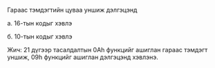 Гараас тэмдэгтийн цуваа уншиж дэлгэцэнд

а. 16-тын кодыг хэвлэ

б. 10-тын кодыг хэвлэ

Жич: 21 дүгээр тасалдалтын 0Аh функцийг ашиглан гараас тэмдэгт уншиж, 09h функцийг ашиглан дэлгэцэнд хэвлэнэ.